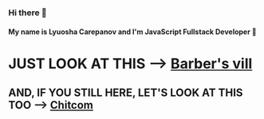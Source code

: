 ### Hi there 👋

#### My name is Lyuosha Carepanov and I'm JavaScript Fullstack Developer 💬


# JUST LOOK AT THIS --> [Barber's vill](https://github.com/TheZiggie/barber-vill)

## AND, IF YOU STILL HERE, LET'S LOOK AT THIS TOO --> [Chitcom](https://github.com/TheZiggie/chitcom)
<!--
**TheZiggie/TheZiggie** is a ✨ _special_ ✨ repository because its `README.md` (this file) appears on your GitHub profile.

Here are some ideas to get you started:

- 🔭 I’m currently working on ...
- 🌱 I’m currently learning ...
- 👯 I’m looking to collaborate on ...
- 🤔 I’m looking for help with ...
-  Ask me about ...
- 📫 How to reach me: 
###
- 😄 Pronouns: ...
- ⚡ Fun fact: ...I'm better than u

-->
